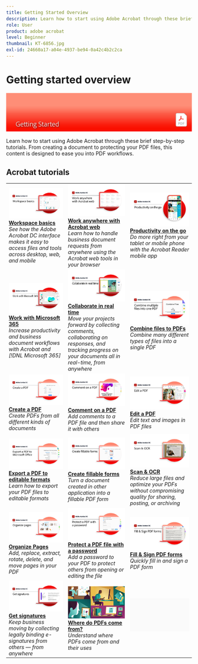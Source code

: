 ```yaml
---
title: Getting Started Overview
description: Learn how to start using Adobe Acrobat through these brief (1-2 min) step-by-step tutorials
role: User
product: adobe acrobat
level: Beginner
thumbnail: KT-6856.jpg
exl-id: 24660a17-a04e-4937-be94-0a42c4b2c2ca
---
```

# Getting started overview

![Acrobat Getting Started Image](../assets/Hero-GettingStarted.png)

Learn how to start using Adobe Acrobat through these brief step-by-step tutorials. From creating a document to protecting your PDF files, this content is designed to ease you into PDF workflows.

## Acrobat tutorials

<table style="table-layout:fixed">
<tr>
  <td>
    <a href="get-to-know-the-acrobat-dc-interface.md">
      <img alt="Workspace basics" src="../assets/Workspace_1280.png" />
    </a>
    <div>
    <a href="get-to-know-the-acrobat-dc-interface.md"><strong>Workspace basics</strong></a>
    </div>
    <em>See how the Adobe Acrobat DC interface makes it easy to access files and tools across desktop, web, and mobile</em>
    <br>
  </td>
  <td>
    <a href="acrobatweb.md">
      <img alt="Work anywhere with Acrobat web" src="../assets/Acrobatweb_1280.png" />
    </a>
    <div>
    <a href="acrobatweb.md"><strong>Work anywhere with Acrobat web</strong></a>
    </div>
    <em>Learn how to handle business document requests from anywhere using the Acrobat web tools in your browser</em>
    <br>
  </td>
  <td>
    <a href="productivity.md">
      <img alt="Productivity on the go" src="../assets/Productivity_1280.png" />
    </a>
    <div>
     <a href="productivity.md"><strong>Productivity on the go</strong></a>
    </div>
    <em>Do more right from your tablet or mobile phone with the Acrobat Reader mobile app</em>
    <br>
  </td>
</tr>
<tr>
   <td>
    <a href="../integrate/integrate-overview.md#microsoft">
      <img alt="Work with Microsoft 365" src="../assets/WorkMicrosoft365_1280.png" />
    </a>
    <div>
     <a href="../integrate/integrate-overview.md#microsoft"><strong>Work with Microsoft 365</strong></a>
    </div>
    <em>Increase productivity and business document workflows with Acrobat and [!DNL Microsoft 365]</em>
    <br>
  </td>
  <td>
    <a href="collaborate.md">
      <img alt="Collaborate in real time" src="../assets/Collaborate_1280.png" />
    </a>
    <div>
     <a href="collaborate.md"><strong>Collaborate in real time</strong></a>
    </div>
    <em>Move your projects forward by collecting comments, collaborating on responses, and tracking progress on your documents all in real-time, from anywhere</em>
    <br>
  </td>
  <td>
    <a href="combine-to-pdf.md">
      <img alt="Combine Files to PDF" src="../assets/Combine.jpg" />
    </a>
    <div>
     <a href="combine-to-pdf.md"><strong>Combine files to PDFs</strong></a>
    </div>
    <em>Combine many different types of files into a single PDF</em>
    <br>
  </td>
</tr>
<tr>
  <td>
    <a href="create-pdf.md">
      <img alt="Create PDF files" src="../assets/Create.jpg" />
    </a>
    <div>
    <a href="create-pdf.md"><strong>Create a PDF</strong></a>
    </div>
    <em>Create PDFs from all different kinds of documents</em>
    <br>
  </td>
 <td>
    <a href="comment-on-pdf-files.md">
      <img alt="Comment on PDF files in Acrobat DC" src="../assets/Comment.jpg" />
    </a>
    <div>
    <a href="comment-on-pdf-files.md"><strong>Comment on a PDF</strong></a>
    </div>
    <em>Add comments to a PDF file and then share it with others</em>
    <br>
  </td>
  <td>
    <a href="edit-pdf.md">
      <img alt="Edit a PDF in Acrobat DC" src="../assets/Edit.jpg" />
    </a>
    <div>
    <a href="edit-pdf.md"><strong>Edit a PDF</strong></a>
    </div>
    <em>Edit text and images in PDF files</em>
    <br>
  </td>
</tr>
<tr>
  <td>
    <a href="export-pdf.md">
      <img alt="Export a PDF to editable formats" src="../assets/Export.jpg" />
    </a>
    <div>
    <a href="export-pdf.md"><strong>Export a PDF to editable formats</strong></a>
    </div>
    <em>Learn how to export your PDF files to editable formats</em>
    <br>
  </td>
  <td>
    <a href="create-fillable-forms.md">
      <img alt="Create fillable forms" src="../assets/Form_1280.png" />
    </a>
    <div>
    <a href="create-fillable-forms.md"><strong>Create fillable forms</strong></a>
    </div>
    <em>Turn a document created in other application into a fillable PDF form</em>
    <br>
  </td>
  <td>
    <a href="scan-and-ocr.md">
      <img alt="Scan & OCR" src="../assets/Scan.jpg" />
    </a>
    <div>
    <a href="scan-and-ocr.md"><strong>Scan & OCR</strong></a>
    </div>
    <em>Reduce large files and optimize your PDFs without compromising quality for sharing, posting, or archiving</em>
    <br>
  </td>
</tr>
<tr>
 <td>
    <a href="organize.md">
      <img alt="Organize Pages" src="../assets/Organize.jpg" />
    </a>
    <div>
    <a href="organize.md"><strong>Organize Pages</strong></a>
    </div>
    <em>Add, replace, extract, rotate, delete, and move pages in your PDF</em>
    <br>
  </td>
  <td>
    <a href="password-protect.md">
      <img alt="Protect a PDF file with a password" src="../assets/Protect.jpg" />
    </a>
    <div>
    <a href="password-protect.md"><strong>Protect a PDF file with a password</strong></a>
    </div>
    <em>Add a password to your PDF to protect others from opening or editing the file</em>
    <br>
  </td>
  <td>
    <a href="fill-and-sign.md">
      <img alt="Fill & sSign a PDF form" src="../assets/FillSign_1280.png" />
    </a>
    <div>
    <a href="fill-and-sign.md"><strong>Fill & Sign PDF forms</strong></a>
    </div>
    <em>Quickly fill in and sign a PDF form</em>
    <br>
  </td>
</tr>
<tr>
  <td>
    <a href="signatures.md">
      <img alt="Get signatures" src="../assets/Signatures_1280.png" />
    </a>
    <div>
    <a href="signatures.md"><strong>Get signatures</strong></a>
    </div>
    <em>Keep business moving by collecting legally binding e-signatures from others — from anywhere</em>
    <br>
  </td>
  <td>
    <a href="where-do-pdfs-come-from.md">
      <img alt="Where do PDFs come from?" src="../assets/WherePDFs.jpg" />
    </a>
    <div>
    <a href="where-do-pdfs-come-from.md"><strong>Where do PDFs come from?</strong></a>
    </div>
    <em>Understand where PDFs come from and their uses</em>
    <br>
  </td>
  <td>
   <img alt="Spacer" src="../assets/Grayspacer.png" />
    <div>
    <br>
  </td>
</tr>
</table>
